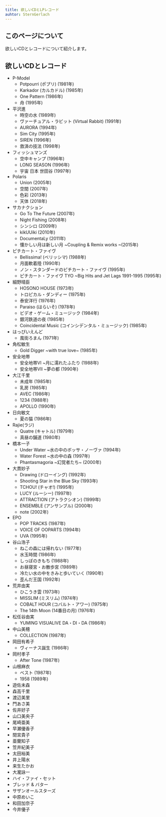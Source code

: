 ```yaml
---
title: 欲しいCDとLPレコード
auhtor: SternGerlach
---
```


<!--
 pandoc -s --filter pandoc-crossref -M "crossrefYaml=./crossref_config.yaml" -f markdown -t html5 --mathjax --css ./style.css ./want-list.md > ./want-list.html
-->

## このページについて

欲しいCDとレコードについて紹介します。

## 欲しいCDとレコード

* P-Model
  * Potpourri (ポプリ) (1981年)
  * Karkador (カルカドル) (1985年)
  * One Pattern (1986年)
  * 舟 (1995年)
* 平沢進
  * 時空の水 (1989年)
  * ヴァーチュアル・ラビット (Virtual Rabbit) (1991年)
  * AURORA (1994年)
  * Sim City (1995年)
  * SIREN (1996年)
  * 救済の技法 (1998年)
* フィッシュマンズ
  * 空中キャンプ (1996年)
  * LONG SEASON (1996年)
  * 宇宙 日本 世田谷 (1997年)
* Polaris
  * Union (2005年)
  * 空間 (2007年)
  * 色彩 (2013年)
  * 天体 (2018年)
* サカナクション
  * Go To The Future (2007年)
  * Night Fishing (2008年)
  * シンシロ (2009年)
  * kikUUiki (2010年)
  * DocumentaLy (2011年)
  * 懐かしい月は新しい月 \~Coupling & Remix works \~(2015年)
* ピチカート・ファイヴ
  * Bellissima! (ベリッシマ) (1988年)
  * 月面軟着陸 (1990年)
  * ノン・スタンダードのピチカート・ファイヴ (1995年)
  * ピチカート・ファイヴ TYO \~Big Hits and Jet Lags 1991-1995 (1995年)
* 細野晴臣
  * HOSONO HOUSE (1973年)
  * トロピカル・ダンディー (1975年)
  * 泰安洋行 (1976年)
  * Paraiso (はらいそ) (1978年)
  * ビデオ・ゲーム・ミュージック (1984年)
  * 銀河鉄道の夜 (1985年)
  * Coincidental Music (コインシデンタル・ミュージック) (1985年)
* はっぴいえんど
  * 風街ろまん (1971年)
* 角松敏生
  * Gold Digger \~with true love\~ (1985年)
* 安全地帯
  * 安全地帯VI \~月に濡れたふたり (1988年)
  * 安全地帯VII \~夢の都 (1990年)
* 大江千里
  * 未成年 (1985年)
  * 乳房 (1985年)
  * AVEC (1986年)
  * 1234 (1988年)
  * APOLLO (1990年)
* 日向敏文
  * 夏の猫 (1986年)
* Rajie(ラジ)
  * Quatre (キャトル) (1979年)
  * 真昼の舗道 (1980年)
* 橋本一子
  * Under Water \~水の中のボッサ・ノーヴァ (1994年)
  * Water Forest \~水の中の森 (1997年)
  * Phantasmagoria \~幻覚者たち\~ (2000年)
* 大貫妙子
  * Drawing (ドローイング) (1992年)
  * Shooting Star in the Blue Sky (1993年)
  * TCHOU! (チャオ!) (1995年)
  * LUCY (ルーシー) (1997年)
  * ATTRACTION (アトラクシオン) (1999年)
  * ENSEMBLE (アンサンブル) (2000年)
  * note (2002年)
* EPO
  * POP TRACKS (1987年)
  * VOICE OF OOPARTS (1994年)
  * UVA (1995年)
* 谷山浩子
  * ねこの森には帰れない (1977年)
  * 水玉時間 (1986年)
  * しっぽのきもち (1988年)
  * お昼寝宮・お散歩宮 (1989年)
  * 冷たい水の中をきみと歩いていく (1990年)
  * 歪んだ王国 (1992年)
* 荒井由実
  * ひこうき雲 (1973年)
  * MISSLIM (ミスリム) (1974年)
  * COBALT HOUR (コバルト・アワー) (1975年)
  * The 14th Moon (14番目の月) (1976年)
* 松任谷由実
  * YUMING VISUALIVE DA・DI・DA (1986年)
* 中山美穂  
  * COLLECTION (1987年)
* 岡田有希子
  * ヴィーナス誕生 (1986年)
* 岡村孝子
  * After Tone (1987年)
* 山根麻衣
  * ベスト (1987年)
  * 1958 (1989年)
* 遊佐未森
* 森高千里
* 渡辺美里
* 門あさ美
* 佐井好子
* 山口美央子
* 尾崎亜美
* 早瀬優香子
* 間宮貴子
* 亜蘭知子
* 笠井紀美子
* 太田裕美
* 井上陽水
* 来生たかお
* 大瀧詠一
* ハイ・ファイ・セット
* ブレッド & バター
* サザンオールスターズ
* 中原めいこ
* 和田加奈子
* 今井優子
